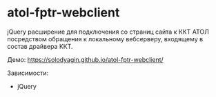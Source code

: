 # atol-fptr-webclient
jQuery расширение для подключения со страниц сайта к ККТ АТОЛ посредством обращения к локальному вебсерверу, входящему в состав драйвера ККТ.

Демо: https://solodyagin.github.io/atol-fptr-webclient/

Зависимости:
* jQuery
